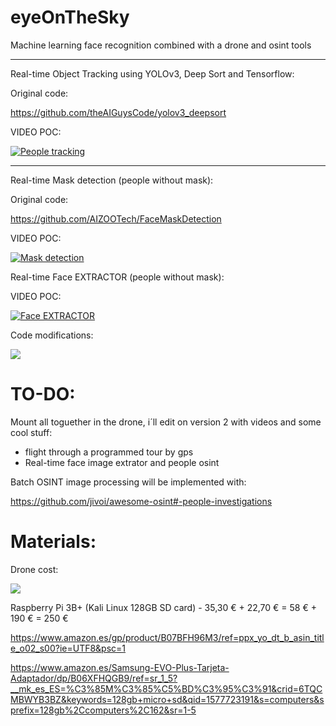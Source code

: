 # eyeOnTheSky
Machine learning face recognition combined with a drone and osint tools

--------------------------------------------------------------------------

Real-time Object Tracking using YOLOv3, Deep Sort and Tensorflow:

Original code:

https://github.com/theAIGuysCode/yolov3_deepsort

VIDEO POC:

[![People tracking](https://github.com/pollonegro/eyeOnTheSky/blob/master/img/peopleTrackingCam.png)](https://youtu.be/rCGjMSHFTc8)

--------------------------------------------------------------------------

Real-time Mask detection (people without mask):

Original code:

https://github.com/AIZOOTech/FaceMaskDetection

VIDEO POC:

[![Mask detection](https://github.com/pollonegro/eyeOnTheSky/blob/master/img/maskDetection.png)](https://youtu.be/66Fv1ektkdU)


Real-time Face EXTRACTOR (people without mask):

VIDEO POC:

[![Face EXTRACTOR](https://github.com/pollonegro/eyeOnTheSky/blob/master/img/faceExtractor.png)](https://youtu.be/x_xdU8HvUVg)

Code modifications:

![](https://github.com/pollonegro/eyeOnTheSky/blob/master/img/face%20extractor%20modifications.png)


# TO-DO:

Mount all toguether in the drone, i´ll edit on version 2 with videos and some cool stuff:

- flight through a programmed tour by gps
- Real-time face image extrator and people osint


Batch OSINT image processing will be implemented with:

https://github.com/jivoi/awesome-osint#-people-investigations


# Materials:

Drone cost:

![](https://github.com/pollonegro/eyeOnTheSky/blob/master/img/tyroCost.png)


Raspberry Pi 3B+ (Kali Linux 128GB SD card) - 35,30 € + 22,70 € = 58 € + 190 € = 250 €

https://www.amazon.es/gp/product/B07BFH96M3/ref=ppx_yo_dt_b_asin_title_o02_s00?ie=UTF8&psc=1
  
https://www.amazon.es/Samsung-EVO-Plus-Tarjeta-Adaptador/dp/B06XFHQGB9/ref=sr_1_5?__mk_es_ES=%C3%85M%C3%85%C5%BD%C3%95%C3%91&crid=6TQCMBWYB3BZ&keywords=128gb+micro+sd&qid=1577723191&s=computers&sprefix=128gb%2Ccomputers%2C162&sr=1-5
  
  

